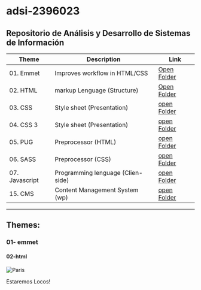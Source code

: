 # adsi-2396023
Repositorio de Análisis y Desarrollo de Sistemas de Información
---
| Theme | Description | Link |
| --- | --- | --- |
| 01. Emmet      | Improves workflow in HTML/CSS     |[Open Folder](02-emmet/)      |
| 02. HTML       | markup Lenguage (Structure)       |[Open Folder](02-html/)       |
| 03. CSS        | Style sheet (Presentation)        |[open Folder](03-css/)        |
| 04. CSS 3      | Style sheet (Presentation)        |[open Folder](04-CSS3/)       |
| 05. PUG        | Preprocessor (HTML)               |[open Folder](05-pug/)        |
| 06. SASS       | Preprocessor (CSS)                |[open Folder](06-sass/)       | 
| 07. Javascript | Programming lenguage (Clien-side) |[open Folder](07-javascript/) |
| 15. CMS        | Content Management System (wp)    |[open Folder](15-cms/)        |
---
## Themes:

### 01- emmet
#### 02-html

![Paris](https://i0.wp.com/hipertextual.com/wp-content/uploads/2013/04/Paris.jpg?fit=1024%2C685&ssl=1)

Estaremos Locos!
